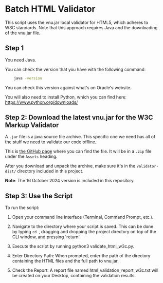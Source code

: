 # Batch HTML Validator

This script uses the vnu.jar local validator for HTML5, which adheres to W3C standards. Note that this approach requires Java and the downloading of the vnu.jar file.


## Step 1

You need Java. 

You can check the version that you have with the following command:

```BASH
    java -version
```

You can check this version against what's on Oracle's website.

You will also need to install Python, which you can find here: https://www.python.org/downloads/ 


## Step 2: Download the latest vnu.jar for the W3C Markup Validator

A `.jar` file is a java source file archive. This specific one we need has all of the stuff we need to validate our code offline.

This is [the GitHub page](https://github.com/validator/validator/releases) where you can find the file. It will be in a `.zip` file under the `Assets` heading. 

After you download and unpack the archive, make sure it's in the `validator-dist/` directory included in this project.

**Note**: The 16 October 2024 version is included in this repository.


## Step 3: Use the Script

To run the script:

1. Open your command line interface (Terminal, Command Prompt, etc.).

2. Navigate to the directory where your script is saved. This can be done by typing `cd `, dragging and dropping the project directory on top of the CLI window, and pressing 'return'.

3. Execute the script by running python3 validate_html_w3c.py.

4. Enter Directory Path: When prompted, enter the path of the directory containing the HTML files and the full path to vnu.jar.

5. Check the Report: A report file named html_validation_report_w3c.txt will be created on your Desktop, containing the validation results.
